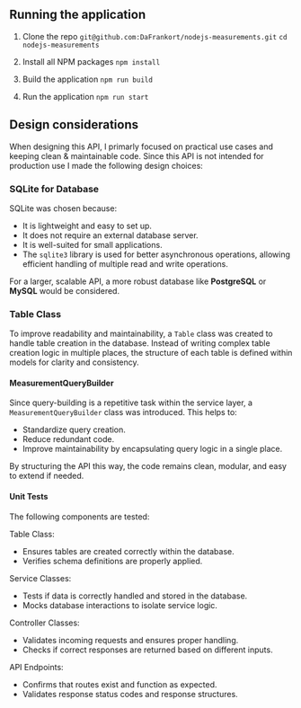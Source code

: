 ## Running the application

1. Clone the repo
   `git@github.com:DaFrankort/nodejs-measurements.git`
   `cd nodejs-measurements`

2. Install all NPM packages
   `npm install`

3. Build the application
   `npm run build`

4. Run the application
   `npm run start`

## Design considerations

When designing this API, I primarly focused on practical use cases and keeping clean & maintainable code. Since this API is not intended for production use I made the following design choices:

### SQLite for Database

SQLite was chosen because:

- It is lightweight and easy to set up.
- It does not require an external database server.
- It is well-suited for small applications.
- The `sqlite3` library is used for better asynchronous operations, allowing efficient handling of multiple read and write operations.

For a larger, scalable API, a more robust database like **PostgreSQL** or **MySQL** would be considered.

### Table Class

To improve readability and maintainability, a `Table` class was created to handle table creation in the database. Instead of writing complex table creation logic in multiple places, the structure of each table is defined within models for clarity and consistency.

#### MeasurementQueryBuilder

Since query-building is a repetitive task within the service layer, a `MeasurementQueryBuilder` class was introduced. This helps to:

- Standardize query creation.
- Reduce redundant code.
- Improve maintainability by encapsulating query logic in a single place.

By structuring the API this way, the code remains clean, modular, and easy to extend if needed.

#### Unit Tests

The following components are tested:

Table Class:

- Ensures tables are created correctly within the database.
- Verifies schema definitions are properly applied.

Service Classes:

- Tests if data is correctly handled and stored in the database.
- Mocks database interactions to isolate service logic.

Controller Classes:

- Validates incoming requests and ensures proper handling.
- Checks if correct responses are returned based on different inputs.

API Endpoints:

- Confirms that routes exist and function as expected.
- Validates response status codes and response structures.
